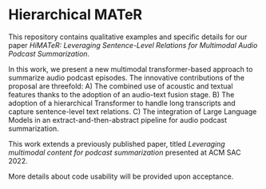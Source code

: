 # Hierarchical MATeR

This repository contains qualitative examples and specific details for our paper _HiMATeR: Leveraging Sentence-Level Relations for Multimodal Audio Podcast Summarization_.

In this work, we present a new multimodal transformer-based approach to summarize audio podcast episodes. The innovative contributions of the proposal are threefold:
A) The combined use of acoustic and textual features thanks to the adoption of an audio-text fusion stage.
B) The adoption of a hierarchical Transformer to handle long transcripts and capture sentence-level text relations.
C) The integration of Large Language Models in an extract-and-then-abstract pipeline for audio podcast summarization.

This work extends a previously published paper, titled _Leveraging multimodal content for podcast summarization_ presented at ACM SAC 2022.

More details about code usability will be provided upon acceptance.
